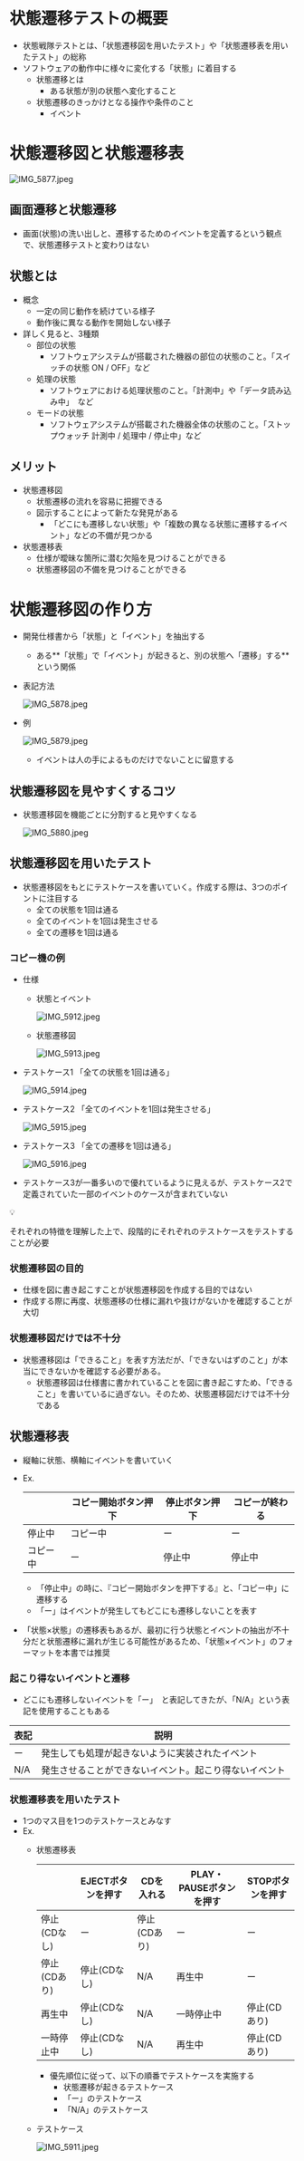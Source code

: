 # 状態遷移テストの概要

- 状態戦隊テストとは、「状態遷移図を用いたテスト」や「状態遷移表を用いたテスト」の総称
- ソフトウェアの動作中に様々に変化する「状態」に着目する
    - 状態遷移とは
        - ある状態が別の状態へ変化すること
    - 状態遷移のきっかけとなる操作や条件のこと
        - イベント

# 状態遷移図と状態遷移表

![IMG_5877.jpeg](attachment:a2d611f2-6e17-4f3a-9882-1afe11b9c4db:IMG_5877.jpeg)

## 画面遷移と状態遷移

- 画面(状態)の洗い出しと、遷移するためのイベントを定義するという観点で、状態遷移テストと変わりはない

## 状態とは

- 概念
    - 一定の同じ動作を続けている様子
    - 動作後に異なる動作を開始しない様子
- 詳しく見ると、3種類
    - 部位の状態
        - ソフトウェアシステムが搭載された機器の部位の状態のこと。「スイッチの状態 ON / OFF」など
    - 処理の状態
        - ソフトウェアにおける処理状態のこと。「計測中」や「データ読み込み中」　など
    - モードの状態
        - ソフトウェアシステムが搭載された機器全体の状態のこと。「ストップウォッチ 計測中 /  処理中 / 停止中」など

## メリット

- 状態遷移図
    - 状態遷移の流れを容易に把握できる
    - 図示することによって新たな発見がある
        - 「どこにも遷移しない状態」や「複数の異なる状態に遷移するイベント」などの不備が見つかる
- 状態遷移表
    - 仕様が曖昧な箇所に潜む欠陥を見つけることができる
    - 状態遷移図の不備を見つけることができる

# 状態遷移図の作り方

- 開発仕様書から「状態」と「イベント」を抽出する
    - ある**「状態」で「イベント」が起きると、別の状態へ「遷移」する**という関係
- 表記方法
    
    ![IMG_5878.jpeg](attachment:87fd3a16-0d02-4b83-880a-3d8f080fb361:IMG_5878.jpeg)
    
- 例
    
    ![IMG_5879.jpeg](attachment:3ac8b448-149a-4418-9f06-6e6cb3930d0b:IMG_5879.jpeg)
    
    - イベントは人の手によるものだけでないことに留意する

## 状態遷移図を見やすくするコツ

- 状態遷移図を機能ごとに分割すると見やすくなる
    
    ![IMG_5880.jpeg](attachment:f2e473ca-aa44-4095-b444-f9feac25513b:b240acfc-2aec-4c63-b35f-9766e0b21b33.png)
    

## 状態遷移図を用いたテスト

- 状態遷移図をもとにテストケースを書いていく。作成する際は、3つのポイントに注目する
    - 全ての状態を1回は通る
    - 全てのイベントを1回は発生させる
    - 全ての遷移を1回は通る

### コピー機の例

- 仕様
    - 状態とイベント
        
        ![IMG_5912.jpeg](attachment:7eb28d17-3e9f-4bad-90c7-a004ec9dafcc:IMG_5912.jpeg)
        
    - 状態遷移図
        
        ![IMG_5913.jpeg](attachment:2c2444cb-4424-4082-8b94-d29e672e21e0:IMG_5913.jpeg)
        
- テストケース1 「全ての状態を1回は通る」
    
    ![IMG_5914.jpeg](attachment:20dc2437-2877-44a6-968e-123bc2793456:IMG_5914.jpeg)
    
- テストケース2 「全てのイベントを1回は発生させる」
    
    ![IMG_5915.jpeg](attachment:887da3c4-03ca-4ce1-81ba-96f6aeefe514:IMG_5915.jpeg)
    
- テストケース3  「全ての遷移を1回は通る」
    
    ![IMG_5916.jpeg](attachment:37f03a05-a535-4d4e-8354-2bf501fadb11:IMG_5916.jpeg)
    
- テストケース3が一番多いので優れているように見えるが、テストケース2で定義されていた一部のイベントのケースが含まれていない

<aside>
💡

それぞれの特徴を理解した上で、段階的にそれぞれのテストケースをテストすることが必要

</aside>

### 状態遷移図の目的

- 仕様を図に書き起こすことが状態遷移図を作成する目的ではない
- 作成する際に再度、状態遷移の仕様に漏れや抜けがないかを確認することが大切

### 状態遷移図だけでは不十分

- 状態遷移図は「できること」を表す方法だが、「できないはずのこと」が本当にできないかを確認する必要がある。
    - 状態遷移図は仕様書に書かれていることを図に書き起こすため、「できること」を書いているに過ぎない。そのため、状態遷移図だけでは不十分である

## 状態遷移表

- 縦軸に状態、横軸にイベントを書いていく
- Ex.
    
    
    |  | コピー開始ボタン押下 | 停止ボタン押下 | コピーが終わる |
    | --- | --- | --- | --- |
    | 停止中 | コピー中 | ー | ー |
    | コピー中 | ー | 停止中 | 停止中 |
    - 「停止中」の時に、『コピー開始ボタンを押下する』と、「コピー中」に遷移する
    - 「ー」はイベントが発生してもどこにも遷移しないことを表す
- 「状態×状態」の遷移表もあるが、最初に行う状態とイベントの抽出が不十分だと状態遷移に漏れが生じる可能性があるため、「状態×イベント」のフォーマットを本書では推奨

### 起こり得ないイベントと遷移

- どこにも遷移しないイベントを「ー」　と表記してきたが、「N/A」という表記を使用することもある

| 表記 | 説明 |
| --- | --- |
| ー | 発生しても処理が起きないように実装されたイベント |
| N/A | 発生させることができないイベント。起こり得ないイベント |

### 状態遷移表を用いたテスト

- 1つのマス目を1つのテストケースとみなす
- Ex.
    - 状態遷移表
        
        
        |  | EJECTボタンを押す | CDを入れる | PLAY・PAUSEボタンを押す | STOPボタンを押す |
        | --- | --- | --- | --- | --- |
        | 停止(CDなし) | ー | 停止(CDあり) | ー | ー |
        | 停止(CDあり) | 停止(CDなし) | N/A | 再生中 | ー |
        | 再生中 | 停止(CDなし) | N/A | 一時停止中 | 停止(CDあり) |
        | 一時停止中 | 停止(CDなし) | N/A | 再生中 | 停止(CDあり) |
        - 優先順位に従って、以下の順番でテストケースを実施する
            - 状態遷移が起きるテストケース
            - 「ー」のテストケース
            - 「N/A」のテストケース
    - テストケース
        
        ![IMG_5911.jpeg](attachment:c1ac6752-b507-4d6b-9287-48370e53a809:IMG_5911.jpeg)